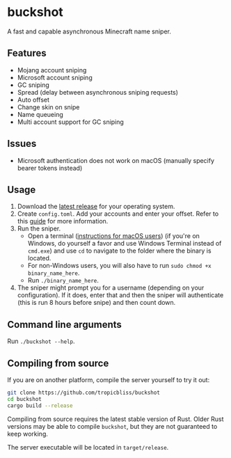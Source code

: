 # buckshot

A fast and capable asynchronous Minecraft name sniper.

## Features

- Mojang account sniping
- Microsoft account sniping
- GC sniping
- Spread (delay between asynchronous sniping requests)
- Auto offset
- Change skin on snipe
- Name queueing
- Multi account support for GC sniping

## Issues

- Microsoft authentication does not work on macOS (manually specify bearer tokens instead)

## Usage

1. Download the [latest release](https://github.com/tropicbliss/buckshot/releases/latest) for your operating system.
2. Create `config.toml`. Add your accounts and enter your offset. Refer to this [guide](https://github.com/tropicbliss/buckshot/blob/main/CONFIG.md) for more information.
3. Run the sniper.
   - Open a terminal ([instructions for macOS users](https://www.stugon.com/open-terminal-in-current-folder-location-mac/)) (if you're on Windows, do yourself a favor and use Windows Terminal instead of `cmd.exe`) and use `cd` to navigate to the folder where the binary is located.
   - For non-Windows users, you will also have to run `sudo chmod +x binary_name_here`.
   - Run `./binary_name_here`.
4. The sniper might prompt you for a username (depending on your configuration). If it does, enter that and then the sniper will authenticate (this is run 8 hours before snipe) and then count down.

## Command line arguments

Run `./buckshot --help`.

## Compiling from source

If you are on another platform, compile the server yourself to try it out:

```sh
git clone https://github.com/tropicbliss/buckshot
cd buckshot
cargo build --release
```

Compiling from source requires the latest stable version of Rust. Older Rust versions may be able to compile `buckshot`, but they are not guaranteed to keep working.

The server executable will be located in `target/release`.
